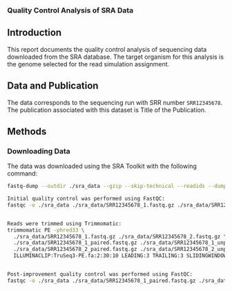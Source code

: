 
### Quality Control Analysis of SRA Data

## Introduction
This report documents the quality control analysis of sequencing data downloaded from the SRA database. The target organism for this analysis is the genome selected for the read simulation assignment.

## Data and Publication
The data corresponds to the sequencing run with SRR number `SRR12345678`. The publication associated with this dataset is Title of the Publication.

## Methods
### Downloading Data
The data was downloaded using the SRA Toolkit with the following command:
```bash
fastq-dump --outdir ./sra_data --gzip --skip-technical --readids --dumpbase --split-files --clip SRR12345678

Initial quality control was performed using FastQC:
fastqc -o ./sra_data ./sra_data/SRR12345678_1.fastq.gz ./sra_data/SRR12345678_2.fastq.gz


Reads were trimmed using Trimmomatic:
trimmomatic PE -phred33 \
  ./sra_data/SRR12345678_1.fastq.gz ./sra_data/SRR12345678_2.fastq.gz \
  ./sra_data/SRR12345678_1_paired.fastq.gz ./sra_data/SRR12345678_1_unpaired.fastq.gz \
  ./sra_data/SRR12345678_2_paired.fastq.gz ./sra_data/SRR12345678_2_unpaired.fastq.gz \
  ILLUMINACLIP:TruSeq3-PE.fa:2:30:10 LEADING:3 TRAILING:3 SLIDINGWINDOW:4:15 MINLEN:36


Post-improvement quality control was performed using FastQC:
fastqc -o ./sra_data ./sra_data/SRR12345678_1_paired.fastq.gz ./sra_data/SRR12345678_2_paired.fastq.gz
